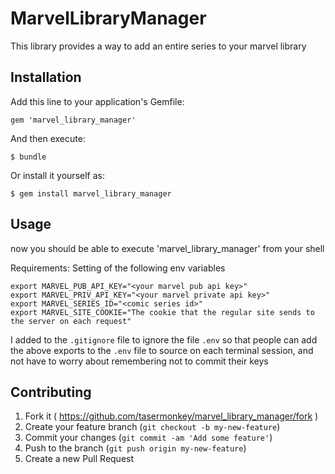 # MarvelLibraryManager

This library provides a way to add an entire series to your marvel library

## Installation

Add this line to your application's Gemfile:

    gem 'marvel_library_manager'

And then execute:

    $ bundle

Or install it yourself as:

    $ gem install marvel_library_manager

## Usage

now you should be able to execute 'marvel_library_manager' from your shell

Requirements:
Setting of the following env variables

```
export MARVEL_PUB_API_KEY="<your marvel pub api key>"
export MARVEL_PRIV_API_KEY="<your marvel private api key>"
export MARVEL_SERIES_ID="<comic series id>"
export MARVEL_SITE_COOKIE="The cookie that the regular site sends to the server on each request"
```

I added to the `.gitignore` file to ignore the file `.env` so that people can add the above exports to the `.env` file to source on each terminal session, and not have to worry about remembering not to commit their keys


## Contributing

1. Fork it ( https://github.com/tasermonkey/marvel_library_manager/fork )
2. Create your feature branch (`git checkout -b my-new-feature`)
3. Commit your changes (`git commit -am 'Add some feature'`)
4. Push to the branch (`git push origin my-new-feature`)
5. Create a new Pull Request
